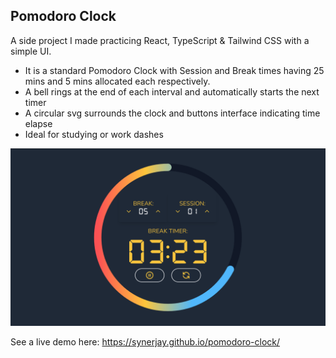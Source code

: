 ## Pomodoro Clock

A side project I made practicing React, TypeScript & Tailwind CSS with a simple UI.

- It is a standard Pomodoro Clock with Session and Break times having 25 mins and 5 mins allocated each respectively.
- A bell rings at the end of each interval and automatically starts the next timer
- A circular svg surrounds the clock and buttons interface indicating time elapse
- Ideal for studying or work dashes

<img src="https://github.com/synerjay/pomodoro-clock/blob/main/screenshot/PomodoroClock.png?raw=true" />

See a live demo here: https://synerjay.github.io/pomodoro-clock/
